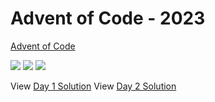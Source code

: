 Advent of Code - 2023
=====================

[Advent of Code](https://adventofcode.com)

![](https://img.shields.io/badge/day%20📅-24-blue)
![](https://img.shields.io/badge/stars%20⭐-5-yellow)
![](https://img.shields.io/badge/days%20completed-2-red)

View [Day 1 Solution](1/README.md)
View [Day 2 Solution](2/README.md)